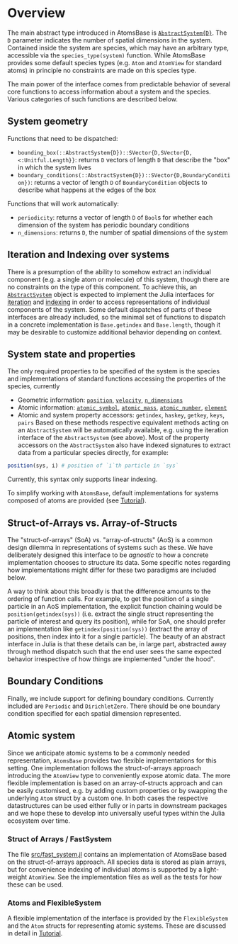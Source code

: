 # Overview
The main abstract type introduced in AtomsBase is [`AbstractSystem{D}`](@ref). The `D`
parameter indicates the number of spatial dimensions in the system.
Contained inside the system are species, which may have an arbitrary type,
accessible via the `species_type(system)` function.
While AtomsBase provides some default species types (e.g. `Atom` and `AtomView`
for standard atoms) in principle no constraints are made on this species type.

The main power of the interface comes from predictable behavior of several core
functions to access information about a system and the species.
Various categories of such functions are described below.

## System geometry
Functions that need to be dispatched:
* `bounding_box(::AbstractSystem{D})::SVector{D,SVector{D,<:Unitful.Length}}`: returns `D` vectors of length `D` that describe the "box" in which the system lives
* `boundary_conditions(::AbstractSystem{D})::SVector{D,BoundaryCondition})`: returns a vector of length `D` of `BoundaryCondition` objects to describe what happens at the edges of the box

Functions that will work automatically:
* `periodicity`: returns a vector of length `D` of `Bool`s for whether each dimension of the system has periodic boundary conditions
* `n_dimensions`: returns `D`, the number of spatial dimensions of the system

## Iteration and Indexing over systems
There is a presumption of the ability to somehow extract an individual
component (e.g. a single atom or molecule) of this system, though there are no
constraints on the type of this component. To achieve this, an [`AbstractSystem`](@ref)
object is expected to implement the Julia interfaces for
[iteration](https://docs.julialang.org/en/v1/manual/interfaces/#man-interface-iteration)
and [indexing](https://docs.julialang.org/en/v1/manual/interfaces/#Indexing) in
order to access representations of individual components of the system. Some
default dispatches of parts of these interfaces are already included, so the
minimal set of functions to dispatch in a concrete implementation is
`Base.getindex` and `Base.length`, though it may be desirable to customize
additional behavior depending on context.

## System state and properties
The only required properties to be specified of the system is the species
and implementations of standard functions accessing the properties of the species,
currently
  - Geometric information: [`position`](@ref), [`velocity`](@ref), [`n_dimensions`](@ref)
  - Atomic information: [`atomic_symbol`](@ref), [`atomic_mass`](@ref), [`atomic_number`](@ref), [`element`](@ref)
  - Atomic and system property accessors: `getindex`, `haskey`, `getkey`, `keys`, `pairs`
Based on these methods respective equivalent methods acting
on an `AbstractSystem` will be automatically available, e.g. using the iteration
interface of the `AbstractSystem` (see above). Most of the property accessors on the
`AbstractSystem` also have indexed signatures to extract data from a particular species
directly, for example:
```julia
position(sys, i) # position of `i`th particle in `sys`
```
Currently, this syntax only supports linear indexing.

To simplify working with `AtomsBase`, default implementations for systems
composed of atoms are provided (see [Tutorial](@ref)).

## Struct-of-Arrays vs. Array-of-Structs
The "struct-of-arrays" (SoA) vs. "array-of-structs" (AoS) is a common design
dilemma in representations of systems such as these. We have deliberately
designed this interface to be _agnostic_ to how a concrete implementation
chooses to structure its data. Some specific notes regarding how
implementations might differ for these two paradigms are included below.

A way to think about this broadly is that the difference amounts to the
ordering of function calls. For example, to get the position of a single
particle in an AoS implementation, the explicit function chaining would be
`position(getindex(sys))` (i.e. extract the single struct representing the
particle of interest and query its position), while for SoA, one should prefer
an implementation like `getindex(position(sys))` (extract the array of
positions, then index into it for a single particle). The beauty of an abstract
interface in Julia is that these details can be, in large part, abstracted away
through method dispatch such that the end user sees the same expected behavior
irrespective of how things are implemented "under the hood".

## Boundary Conditions
Finally, we include support for defining boundary conditions. Currently
included are `Periodic` and `DirichletZero`. There should be one boundary
condition specified for each spatial dimension represented.

## Atomic system
Since we anticipate atomic systems to be a commonly needed representation,
`AtomsBase` provides two flexible implementations for this setting.
One implementation follows the struct-of-arrays approach introducing the `AtomView`
type to conveniently expose atomic data.
The more flexible implementation is based on an array-of-structs approach
and can be easily customised, e.g. by adding custom properties or by swapping
the underlying `Atom` struct by a custom one.
In both cases the respective datastructures can be used either fully
or in parts in downstream packages and we hope these to develop into universally
useful types within the Julia ecosystem over time.

### Struct of Arrays / FastSystem
The file [src/fast_system.jl](https://github.com/JuliaMolSim/AtomsBase.jl/blob/master/src/fast_system.jl) contains an implementation of
AtomsBase based on the struct-of-arrays approach. All species data is stored
as plain arrays, but for convenience indexing of individual atoms is supported
by a light-weight `AtomView`. See the implementation files
as well as the tests for how these can be used.

### Atoms and FlexibleSystem
A flexible implementation of the interface is provided by the
`FlexibleSystem` and the `Atom` structs
for representing atomic systems.
These are discussed in detail in [Tutorial](@ref).
